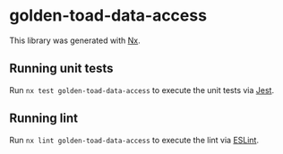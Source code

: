 # golden-toad-data-access

This library was generated with [Nx](https://nx.dev).

## Running unit tests

Run `nx test golden-toad-data-access` to execute the unit tests via [Jest](https://jestjs.io).

## Running lint

Run `nx lint golden-toad-data-access` to execute the lint via [ESLint](https://eslint.org/).
